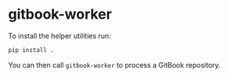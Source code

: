# gitbook-worker

To install the helper utilities run:

```bash
pip install .
```

You can then call `gitbook-worker` to process a GitBook repository.
